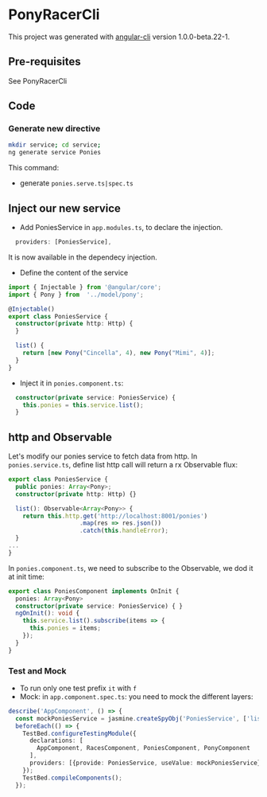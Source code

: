 # PonyRacerCli

This project was generated with [angular-cli](https://github.com/angular/angular-cli) version 1.0.0-beta.22-1.

## Pre-requisites
See PonyRacerCli

## Code 
### Generate new directive
```bash
mkdir service; cd service;
ng generate service Ponies
```
This command:
- generate `ponies.serve.ts|spec.ts`

## Inject our new service
* Add PoniesService in `app.modules.ts`, to declare the injection.
```TypeScript
  providers: [PoniesService],
```
It is now available in the dependecy injection.

* Define the content of the service
```TypeScript
import { Injectable } from '@angular/core';
import { Pony } from  '../model/pony';

@Injectable()
export class PoniesService {
  constructor(private http: Http) {
  }

  list() {
    return [new Pony("Cincella", 4), new Pony("Mimi", 4)];
  }
}
```

* Inject it in `ponies.component.ts`:
```TypeScript
  constructor(private service: PoniesService) { 
    this.ponies = this.service.list();
  }
```

## http and Observable
Let's modify our ponies service to fetch data from http.
In `ponies.service.ts`, define list http call will return a rx Observable flux:

```TypeScript
export class PoniesService {
  public ponies: Array<Pony>;
  constructor(private http: Http) {}

  list(): Observable<Array<Pony>> {
    return this.http.get('http://localhost:8001/ponies')
                    .map(res => res.json())
                    .catch(this.handleError);
  }
...
}
```

In `ponies.component.ts`, we need to subscribe to the Observable, we dod it at init time:
```TypeScript
export class PoniesComponent implements OnInit {
  ponies: Array<Pony> 
  constructor(private service: PoniesService) { }
  ngOnInit(): void {
    this.service.list().subscribe(items => {
      this.ponies = items;
    });
  }
}
```
### Test and Mock

* To run only one test prefix `it` with `f`
* Mock:
in `app.component.spec.ts`: you need to mock the different layers:
```TypeScript
describe('AppComponent', () => {
  const mockPoniesService = jasmine.createSpyObj('PoniesService', ['list']);
  beforeEach(() => {
    TestBed.configureTestingModule({
      declarations: [
        AppComponent, RacesComponent, PoniesComponent, PonyComponent
      ],
      providers: [{provide: PoniesService, useValue: mockPoniesService}]
    });
    TestBed.compileComponents();
  });
```